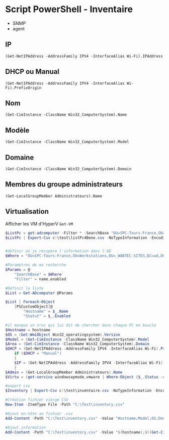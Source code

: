 # Script PowerShell - Inventaire

- SNMP
- agent

## IP
`(Get-NetIPAddress -AddressFamily IPV4 -InterfaceAlias Wi-Fi).IPAddress`

## DHCP ou Manual
`(Get-NetIPAddress -AddressFamily IPV4 -InterfaceAlias Wi-Fi).PrefixOrigin`

## Nom
`(Get-CimInstance -ClassName Win32_ComputerSystem).Name`

## Modèle
`(Get-CimInstance -ClassName Win32_ComputerSystem).Model`

## Domaine
`(Get-CimInstance -ClassName Win32_ComputerSystem).Domain`

## Membres du groupe administrateurs
`(Get-LocalGroupMember Administrateurs).Name` 

## Virtualisation
Afficher les VM d'HyperV
`Get-VM`

``` PowerShell
$ListPc = get-adcomputer -Filter * -SearchBase "OU=SPC-Tours-France,OU=Workstations,OU=_WABTEC-SITES,DC=ad,DC=wabtec,DC=com" -Properties name,OperatingSystem,OperatingSystemVersion,Enabled | Select-Object  name,OperatingSystem,OperatingSystemVersion,enabled  
$ListPc | Export-Csv c:\test\listPc4Bene.csv -NoTypeInformation -Encoding UTF8 -Delimiter ";"
```

``` PowerShell

#définir où je récupère l'information dans l'AD
$Where = "OU=SPC-Tours-France,OU=Workstations,OU=_WABTEC-SITES,DC=ad,DC=wabtec,DC=com" 

#Paramètres de ma recherche
$Params = @
	"SearchBase" = $Where
	"Filter" = name,enabled

#Définit la liste
$List = Get-ADcomputer @Params

$List | Foreach-Object
	[PSCustomObject]@
		"Hostname" = $_.Name
		"Statut" = $_.Enabled

#il manque un truc qui lui dit de chercher dans chaque PC en boucle
$Hostname = hostname
$OS = (Get-WmiObject Win32_operatingsystem).Version
$Model = (Get-CimInstance -ClassName Win32_ComputerSystem).Model
$Area = (Get-CimInstance -ClassName Win32_ComputerSystem).Domain
$DHCP = (Get-NetIPAddress -AddressFamily IPV4 -InterfaceAlias Wi-Fi).PrefixOrigin
	if ($DHCP = "Manual")
	{
	$IP = (Get-NetIPAddress -AddressFamily IPV4 -InterfaceAlias Wi-Fi).IPAddress
	}
$Admin = (Get-LocalGroupMember Administrateurs).Name
$Virtu = (get-service windowsxpmode,vmware | Where-Object {$_.Status -eq "Running"}).DisplayName

#export csv
$Inventory | Export-Csv c:\test\inventaire.csv -NoTypeInformation -Encoding UTF8 -Delimiter ";"

```

```PowerShell
#Création fichier vierge CSV
New-Item -ItemType File -Path "C:\Test\inventory.csv"

#Ajout en-tête au fichier .csv
Add-Content -Path "C:\Test\inventory.csv" -Value "Hostname;Model;OS;Domain;DHCP;IP;Admin;Virtualisation"

#Ajout information
Add-Content -Path "C:\Test\inventory.csv" -Value "$(hostname);$((Get-CimInstance -ClassName Win32_ComputerSystem).Model);$((Get-WmiObject Win32_operatingsystem).Version);$((Get-CimInstance -ClassName Win32_ComputerSystem).Domain);$((Get-NetIPAddress -AddressFamily IPV4 -InterfaceAlias Wi-Fi).PrefixOrigin);$((Get-NetIPAddress -AddressFamily IPV4 -InterfaceAlias Wi-Fi).IPAddress);$((Get-LocalGroupMember Administrateurs).Name);$((get-service windowsxpmode,vmware | Where-Object {$_.Status -eq "Running"}).DisplayName)"
```